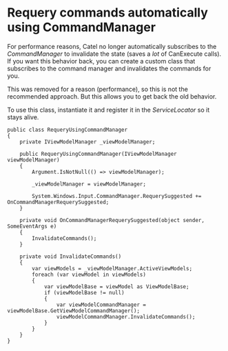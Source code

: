 # Requery commands automatically using CommandManager

For performance reasons, Catel no longer automatically subscribes to the *CommandManager* to invalidate the state (saves a *lot* of CanExecute calls). If you want this behavior back, you can create a custom class that subscribes to the command manager and invalidates the commands for you.

This was removed for a reason (performance), so this is not the recommended approach. But this allows you to get back the old behavior.

To use this class, instantiate it and register it in the *ServiceLocator* so it stays alive.

```
public class RequeryUsingCommandManager
{
    private IViewModelManager _viewModelManager;

    public RequeryUsingCommandManager(IViewModelManager viewModelManager)
    {
        Argument.IsNotNull(() => viewModelManager);

        _viewModelManager = viewModelManager;

        System.Windows.Input.CommandManager.RequerySuggested += OnCommandManagerRequerySuggested;
    }

    private void OnCommandManagerRequerySuggested(object sender, SomeEventArgs e)
    {
        InvalidateCommands();
    }

    private void InvalidateCommands()
    {
        var viewModels = _viewModelManager.ActiveViewModels;
        foreach (var viewModel in viewModels)
        {
            var viewModelBase = viewModel as ViewModelBase;
            if (viewModelBase != null)
            {
                var viewModelCommandManager = viewModelBase.GetViewModelCommandManager();
                viewModelCommandManager.InvalidateCommands();
            }
        }
    }
}
```
